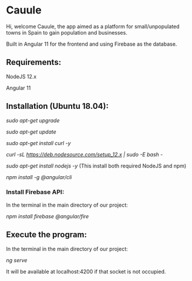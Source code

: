 # Cauule

Hi, welcome Cauule, the app aimed as a platform for small/unpopulated towns in Spain to gain population and businesses.

Built in Angular 11 for the frontend and using Firebase as the database.


## Requirements:

NodeJS 12.x

Angular 11


## Installation (Ubuntu 18.04):

*sudo apt-get upgrade*

*sudo apt-get update*

*sudo apt-get install curl -y*

*curl -sL https://deb.nodesource.com/setup_12.x | sudo -E bash -*

*sudo apt-get install nodejs -y*   (This install both required NodeJS and npm)

*npm install -g @angular/cli*

### Install Firebase API:

In the terminal in the main directory of our project:

*npm install firebase @angular/fire*





## Execute the program:

In the terminal in the main directory of our project:

*ng serve*

It will be available at localhost:4200 if that socket is not occupied.
